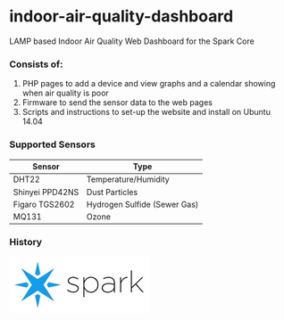 indoor-air-quality-dashboard
==============================

LAMP based Indoor Air Quality Web Dashboard for the Spark Core

### Consists of:
1. PHP pages to add a device and view graphs and a calendar showing when air quality is poor
2. Firmware to send the sensor data to the web pages
3. Scripts and instructions to set-up the website and install on Ubuntu 14.04

### Supported Sensors
|Sensor         |Type                         |
|---------------|-----------------------------|
|DHT22          |Temperature/Humidity         |
|Shinyei PPD42NS|Dust Particles               |
|Figaro TGS2602 |Hydrogen Sulfide (Sewer Gas) |
|MQ131          |Ozone                        |


### History
<a href="http://community.spark.io/t/custom-shield-indoor-air-quality-monitor/121" title="Development evolution of the hardware"><img src="spark.jpg"/></a>
